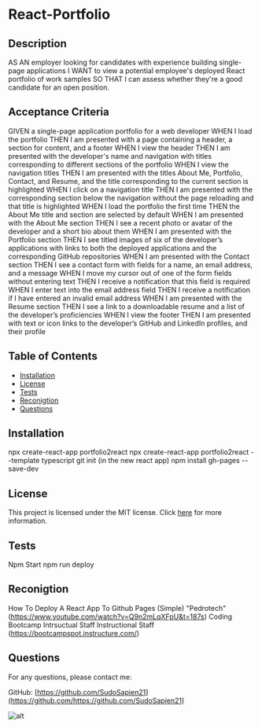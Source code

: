 # React-Portfolio



## Description

AS AN employer looking for candidates with experience building single-page applications
I WANT to view a potential employee's deployed React portfolio of work samples
SO THAT I can assess whether they're a good candidate for an open position.

## Acceptance Criteria

GIVEN a single-page application portfolio for a web developer
WHEN I load the portfolio
THEN I am presented with a page containing a header, a section for content, and a footer
WHEN I view the header
THEN I am presented with the developer's name and navigation with titles corresponding to different sections of the portfolio
WHEN I view the navigation titles
THEN I am presented with the titles About Me, Portfolio, Contact, and Resume, and the title corresponding to the current section is highlighted
WHEN I click on a navigation title
THEN I am presented with the corresponding section below the navigation without the page reloading and that title is highlighted
WHEN I load the portfolio the first time
THEN the About Me title and section are selected by default
WHEN I am presented with the About Me section
THEN I see a recent photo or avatar of the developer and a short bio about them
WHEN I am presented with the Portfolio section
THEN I see titled images of six of the developer’s applications with links to both the deployed applications and the corresponding GitHub repositories
WHEN I am presented with the Contact section
THEN I see a contact form with fields for a name, an email address, and a message
WHEN I move my cursor out of one of the form fields without entering text
THEN I receive a notification that this field is required
WHEN I enter text into the email address field
THEN I receive a notification if I have entered an invalid email address
WHEN I am presented with the Resume section
THEN I see a link to a downloadable resume and a list of the developer’s proficiencies
WHEN I view the footer
THEN I am presented with text or icon links to the developer’s GitHub and LinkedIn profiles, and their profile 



## Table of Contents

- [Installation](#installation)
- [License](#license)
- [Tests](#tests)
- [Reconigtion](#reconigtion)
- [Questions](#questions)


## Installation

npx create-react-app portfolio2react
npx create-react-app portfolio2react --template typescript
git init (in the new react app)
npm install gh-pages --save-dev



## License

This project is licensed under the MIT license. Click [here](https://opensource.org/licenses/MIT) for more information.


## Tests
Npm Start
npm run deploy


## Reconigtion

How To Deploy A React App To Github Pages (Simple) "Pedrotech" (https://www.youtube.com/watch?v=Q9n2mLqXFpU&t=187s)
Coding Bootcamp Intrsuctual Staff Instructional Staff (https://bootcampspot.instructure.com/)



## Questions

For any questions, please contact me:

GitHub: [https://github.com/SudoSapien21](https://github.com/https://github.com/SudoSapien21)




![alt](./src/assets/gifs/rc.gif)